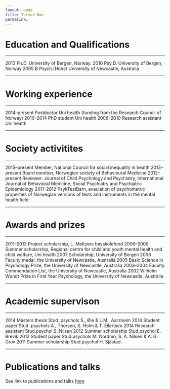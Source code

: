 ```yaml
---
layout: page
title: Tormod Bøe
permalink: 
---
```



Education and Qualifications
============================

  ------ ---------------- ------------------------------------
  2013   Ph.D.            University of Bergen, Norway.
  2010   Psy.D.           University of Bergen, Norway
  2005   B.Psych.(Hons)   University of Newcastle, Australia
  ------ ---------------- ------------------------------------

Working experience
==================

  -------------- -------------------- ----------------------------------------------------------
  2014–present   Postdoctor           Uni health (funding from the Research Council of Norway)
  2010–2014      PhD student          Uni health
  2006–2010      Research assistant   Uni health
  -------------- -------------------- ----------------------------------------------------------

Society activitites
===================

  -------------- ----------------------------------------------------------------------------------------------------------------------------------------------------
  2015–present   Member, National Council for social inequality in health
  2013–present   Board member, Norwegian society of Behavioural Medicine
  2012–present   Reviewer: Journal of Child Psychology and Psychiatry, International Journal of Behavioral Medicine, Social Psychiatry and Psychiatric Epidemiology
  2011–2012      PsykTestBarn, evaulation of psychometric properties of Norwegian versions of tests and instruments in the mental health field
  -------------- ----------------------------------------------------------------------------------------------------------------------------------------------------

Awards and prizes
=================

  ----------- -----------------------------------------------------------------------------------------------------
  2011–2013   Project scholarship, L. Meltzers høyskolefond
  2006–2009   Summer scholarship, Regional centre for child and youth mental health and child welfare, Uni health
  2007        Scholarship, University of Bergen
  2006        Faculty medal, the University of Newcastle, Australia
  2005        Basic Science in Psychology Prize, the University of Newcastle, Australia
  2003–2004   Faculty Commendation List, the University of Newcastle, Australia
  2002        Wilhelm Wundt Prize in First Year Psychology, the University of Newcastle, Australia
  ----------- -----------------------------------------------------------------------------------------------------

Academic supervison
===================

  ------ -------------------- ----------------------------------------------------
  2014   Masters thesis       Stud. psychols S., Øie & L.M., Aarsheim
  2014   Student paper        Stud. psychols A., Thorsen, S. Holm & T. Eilertsen
  2014   Research assistant   Stud.psychol S. Nilsen
  2012   Summer scholarship   Stud.psychol E. Brevik
  2012   Student paper        Stud.psychols M. Nordmo, S. A. Nilsen & A. G. Grov
  2011   Summer scholarship   Stud.psychol H. Sjåstad.
  ------ -------------------- ----------------------------------------------------

Publications and talks
============================

See link to publications and talks [here](http://www.cristin.no/as/WebObjects/cristin.woa/wa/fres?sort=ar&pnr=47019&la=no&action=sok)
